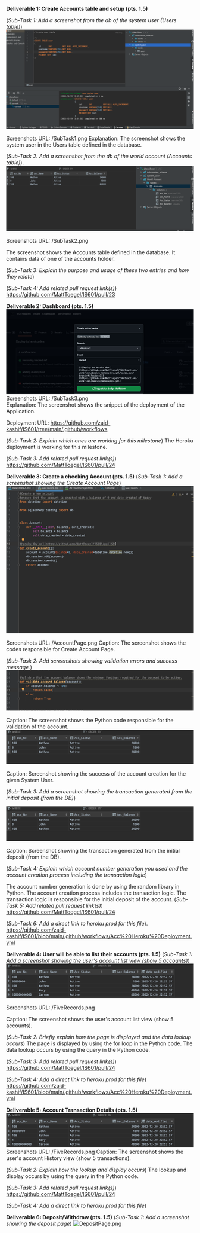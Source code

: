 **Deliverable 1: Create Accounts table and setup (pts. 1.5)**

(_Sub-Task 1: Add a screenshot from the db of the system user (Users table)_)
![SubTask1.png](SubTask1.png)

Screenshots URL: /SubTask1.png
Explanation: The screenshot shows the system user in the Users table defined in the database.

(_Sub-Task 2: Add a screenshot from the db of the world account (Accounts table)_).
![SubTask2.png](SubTask2.png)

Screenshots URL: /SubTask2.png

The screenshot shows the Accounts table defined in the database. It 
contains data of one of the accounts holder.

(_Sub-Task 3: Explain the purpose and usage of these two entries and how they relate_)


(_Sub-Task 4: Add related pull request link(s)_)
https://github.com/MattToegel/IS601/pull/23

**Deliverable 2: Dashboard (pts. 1.5)**
![SubTask3.png](SubTask3.png)
Screenshots URL: /SubTask3.png  
Explanation: The screenshot shows the snippet of the deployment of the Application.

Deployment URL: https://github.com/zaid-kashif/IS601/tree/main/.github/workflows

(_Sub-Task 2: Explain which ones are working for this milestone_)
The Heroku deployment is working for this milestone.


(_Sub-Task 3: Add related pull request link(s)_)
https://github.com/MattToegel/IS601/pull/24

**Deliverable 3: Create a checking Account (pts. 1.5)**
(_Sub-Task 1: Add a screenshot showing the Create Account Page_)
![AccountPage.png](AccountPage.png)

Screenshots URL: /AccountPage.png
Caption: The screenshot shows the codes responsible for Create Account Page.

(_Sub-Task 2: Add screenshots showing validation errors and success message._)
![ValidationAndSuccess.png](ValidationAndSuccess.png)

Caption: The screenshot shows the Python code responsible for the validation of the account.
![InitialAccSuccess.png](InitialAccSuccess.png)

Caption: Screenshot showing the success of the account creation for the given System User.

(_Sub-Task 3: Add a screenshot showing the transaction generated from the initial deposit (from the
DB)_)

![InitialAccSuccess.png](InitialAccSuccess.png)

Caption: Screenshot showing the transaction generated from the initial deposit (from the DB).

(_Sub-Task 4: Explain which account number generation you used and the account creation process
including the transaction logic_)

The account number generation is done by using the random library in Python. The account creation process includes the transaction logic. The transaction logic is responsible for the initial deposit of the account.
(_Sub-Task 5: Add related pull request link(s)_)
https://github.com/MattToegel/IS601/pull/24


(_Sub-Task 6: Add a direct link to heroku prod for this file_).
https://github.com/zaid-kashif/IS601/blob/main/.github/workflows/Acc%20Heroku%20Deployment.yml

**Deliverable 4: User will be able to list their accounts (pts. 1.5)**
(_Sub-Task 1: Add a screenshot showing the user's account list view (show 5 accounts)_)
![FiveRecords.png](FiveRecords.png)

Screenshots URL: /FiveRecords.png

Caption: The screenshot shows the user's account list view (show 5 accounts).

(_Sub-Task 2: Briefly explain how the page is displayed and the data lookup occurs_)
The page is displayed by using the for loop in the Python code. The data lookup occurs by using the query in the Python code.

(_Sub-Task 3: Add related pull request link(s)_)
https://github.com/MattToegel/IS601/pull/24

(_Sub-Task 4: Add a direct link to heroku prod for this file_)
https://github.com/zaid-kashif/IS601/blob/main/.github/workflows/Acc%20Heroku%20Deployment.yml

**Deliverable 5: Account Transaction Details (pts. 1.5)**
![FiveRecords.png](FiveRecords.png)
Screenshots URL: /FiveRecords.png
Caption: The screenshot shows the user's account History view (show 5 transactions).


(_Sub-Task 2: Explain how the lookup and display occurs_)
The lookup and display occurs by using the query in the Python code.

(_Sub-Task 3: Add related pull request link(s)_)
https://github.com/MattToegel/IS601/pull/24

(_Sub-Task 4: Add a direct link to heroku prod for this file_)

**Deliverable 6: Deposit/Withdraw (pts. 1.5)**
(_Sub-Task 1: Add a screenshot showing the deposit page_)
![DepositPage.png](DepositPage.png)